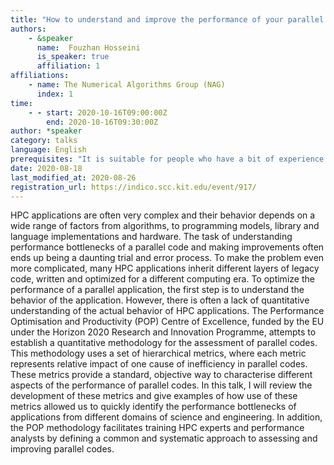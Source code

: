 ```yaml
---
title: "How to understand and improve the performance of your parallel applications using the POP Methodology"
authors:
    - &speaker
      name:  Fouzhan Hosseini
      is_speaker: true
      affiliation: 1
affiliations:
    - name: The Numerical Algorithms Group (NAG)
      index: 1
time:
    - - start: 2020-10-16T09:00:00Z
        end: 2020-10-16T09:30:00Z
author: *speaker
category: talks
language: English
prerequisites: "It is suitable for people who have a bit of experience with parallel code"
date: 2020-08-18
last_modified_at: 2020-08-26
registration_url: https://indico.scc.kit.edu/event/917/
---
```

HPC applications are often very complex and their behavior depends on a wide range of factors from algorithms, to programming models, library and language implementations and hardware. The task of understanding performance bottlenecks of a parallel code and making improvements often ends up being a daunting trial and error process. To make the problem even more complicated, many HPC applications inherit different layers of legacy code, written and optimized for a different computing era. To optimize the performance of a parallel application, the first step is to understand the behavior of the application. However, there is often a lack of quantitative understanding of the actual behavior of HPC applications. The Performance Optimisation and Productivity (POP) Centre of Excellence, funded by the EU under the Horizon 2020 Research and Innovation Programme, attempts to establish a quantitative methodology for the assessment of parallel codes. This methodology uses a set of hierarchical metrics, where each metric represents relative impact of one cause of inefficiency in parallel codes. These metrics provide a standard, objective way to characterise different aspects of the performance of parallel codes. In this talk, I will review the development of these metrics and give examples of how use of these metrics allowed us to quickly identify the performance bottlenecks of applications from different domains of science and engineering. In addition, the POP methodology facilitates training HPC experts and performance analysts by defining a common and systematic approach to assessing and improving parallel codes.
